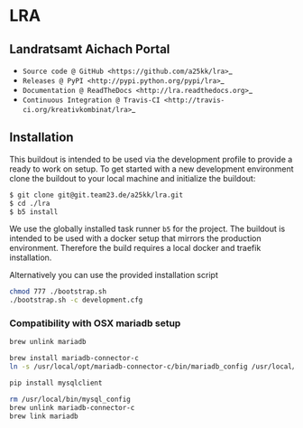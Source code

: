 # LRA
   
   ## Landratsamt Aichach Portal
   
   * `Source code @ GitHub <https://github.com/a25kk/lra>`_
   * `Releases @ PyPI <http://pypi.python.org/pypi/lra>`_
   * `Documentation @ ReadTheDocs <http://lra.readthedocs.org>`_
   * `Continuous Integration @ Travis-CI <http://travis-ci.org/kreativkombinat/lra>`_
   
   
   ## Installation
   
   This buildout is intended to be used via the development profile to provide
   a ready to work on setup. To get started with a new development environment
   clone the buildout to your local machine and initialize the buildout:
   
   ``` bash
   $ git clone git@git.team23.de/a25kk/lra.git
   $ cd ./lra
   $ b5 install
   ```
   
   We use the globally installed task runner `b5` for the project. The buildout is intended to be used with a docker setup that mirrors the production environment. Therefore the build requires a local docker and traefik installation.
   
   Alternatively you can use the provided installation script
   
   ```bash
   chmod 777 ./bootstrap.sh
   ./bootstrap.sh -c development.cfg
   ```

### Compatibility with OSX mariadb setup

```bash
brew unlink mariadb

brew install mariadb-connector-c
ln -s /usr/local/opt/mariadb-connector-c/bin/mariadb_config /usr/local/bin/mysql_config

pip install mysqlclient

rm /usr/local/bin/mysql_config
brew unlink mariadb-connector-c
brew link mariadb
```